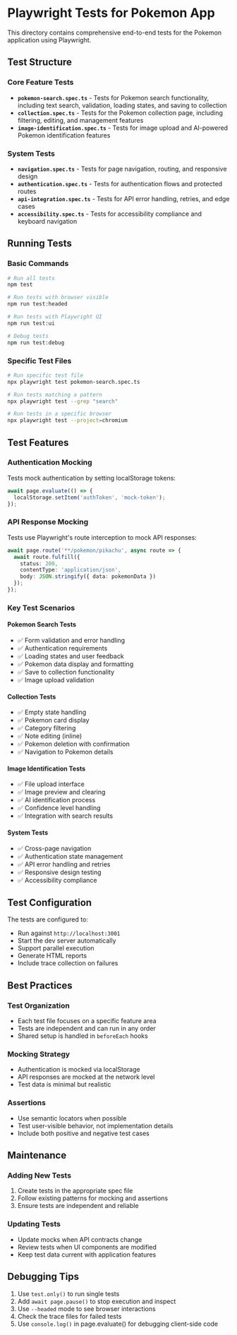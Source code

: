# Playwright Tests for Pokemon App

This directory contains comprehensive end-to-end tests for the Pokemon application using Playwright.

## Test Structure

### Core Feature Tests
- **`pokemon-search.spec.ts`** - Tests for Pokemon search functionality, including text search, validation, loading states, and saving to collection
- **`collection.spec.ts`** - Tests for the Pokemon collection page, including filtering, editing, and management features
- **`image-identification.spec.ts`** - Tests for image upload and AI-powered Pokemon identification features

### System Tests
- **`navigation.spec.ts`** - Tests for page navigation, routing, and responsive design
- **`authentication.spec.ts`** - Tests for authentication flows and protected routes
- **`api-integration.spec.ts`** - Tests for API error handling, retries, and edge cases
- **`accessibility.spec.ts`** - Tests for accessibility compliance and keyboard navigation

## Running Tests

### Basic Commands
```bash
# Run all tests
npm test

# Run tests with browser visible
npm run test:headed

# Run tests with Playwright UI
npm run test:ui

# Debug tests
npm run test:debug
```

### Specific Test Files
```bash
# Run specific test file
npx playwright test pokemon-search.spec.ts

# Run tests matching a pattern
npx playwright test --grep "search"

# Run tests in a specific browser
npx playwright test --project=chromium
```

## Test Features

### Authentication Mocking
Tests mock authentication by setting localStorage tokens:
```typescript
await page.evaluate(() => {
  localStorage.setItem('authToken', 'mock-token');
});
```

### API Response Mocking
Tests use Playwright's route interception to mock API responses:
```typescript
await page.route('**/pokemon/pikachu', async route => {
  await route.fulfill({
    status: 200,
    contentType: 'application/json',
    body: JSON.stringify({ data: pokemonData })
  });
});
```

### Key Test Scenarios

#### Pokemon Search Tests
- ✅ Form validation and error handling
- ✅ Authentication requirements
- ✅ Loading states and user feedback
- ✅ Pokemon data display and formatting
- ✅ Save to collection functionality
- ✅ Image upload validation

#### Collection Tests
- ✅ Empty state handling
- ✅ Pokemon card display
- ✅ Category filtering
- ✅ Note editing (inline)
- ✅ Pokemon deletion with confirmation
- ✅ Navigation to Pokemon details

#### Image Identification Tests
- ✅ File upload interface
- ✅ Image preview and clearing
- ✅ AI identification process
- ✅ Confidence level handling
- ✅ Integration with search results

#### System Tests
- ✅ Cross-page navigation
- ✅ Authentication state management
- ✅ API error handling and retries
- ✅ Responsive design testing
- ✅ Accessibility compliance

## Test Configuration

The tests are configured to:
- Run against `http://localhost:3001`
- Start the dev server automatically
- Support parallel execution
- Generate HTML reports
- Include trace collection on failures

## Best Practices

### Test Organization
- Each test file focuses on a specific feature area
- Tests are independent and can run in any order
- Shared setup is handled in `beforeEach` hooks

### Mocking Strategy
- Authentication is mocked via localStorage
- API responses are mocked at the network level
- Test data is minimal but realistic

### Assertions
- Use semantic locators when possible
- Test user-visible behavior, not implementation details
- Include both positive and negative test cases

## Maintenance

### Adding New Tests
1. Create tests in the appropriate spec file
2. Follow existing patterns for mocking and assertions
3. Ensure tests are independent and reliable

### Updating Tests
- Update mocks when API contracts change
- Review tests when UI components are modified
- Keep test data current with application features

## Debugging Tips

1. Use `test.only()` to run single tests
2. Add `await page.pause()` to stop execution and inspect
3. Use `--headed` mode to see browser interactions
4. Check the trace files for failed tests
5. Use `console.log()` in page.evaluate() for debugging client-side code